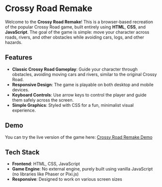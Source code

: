 # Crossy Road Remake

Welcome to the **Crossy Road Remake**! This is a browser-based recreation of the popular Crossy Road game, built entirely using **HTML**, **CSS**, and **JavaScript**. The goal of the game is simple: move your character across roads, rivers, and other obstacles while avoiding cars, logs, and other hazards.

## Features

- **Classic Crossy Road Gameplay**: Guide your character through obstacles, avoiding moving cars and rivers, similar to the original Crossy Road.
- **Responsive Design**: The game is playable on both desktop and mobile devices.
- **Keyboard Controls**: Use arrow keys to control the player and guide them safely across the screen.
- **Simple Graphics**: Styled with CSS for a fun, minimalist visual experience.

## Demo

You can try the live version of the game here: [Crossy Road Remake Demo](https://yourdomain.com)

## Tech Stack

- **Frontend**: HTML, CSS, JavaScript
- **Game Engine**: No external engine, purely built using vanilla JavaScript (no libraries like Phaser or Pixi.js)
- **Responsive**: Designed to work on various screen sizes
